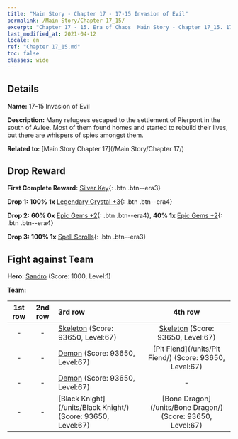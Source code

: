 ```yaml
---
title: "Main Story - Chapter 17 - 17-15 Invasion of Evil"
permalink: /Main Story/Chapter 17_15/
excerpt: "Chapter 17 - 15. Era of Chaos  Main Story - Chapter 17_15. 17-15 Invasion of Evil"
last_modified_at: 2021-04-12
locale: en
ref: "Chapter 17_15.md"
toc: false
classes: wide
---
```


## Details

 **Name:** 17-15 Invasion of Evil

 **Description:** Many refugees escaped to the settlement of Pierpont in the south of Avlee. Most of them found homes and started to rebuild their lives, but there are whispers of spies amongst them.

 **Related to:** [Main Story Chapter 17](/Main Story/Chapter 17/)

## Drop Reward

 **First Complete Reward:** [Silver Key](/Items/con_693/){: .btn .btn--era3}

 **Drop 1:** **100% 1x** [Legendary Crystal +3](/Items/mat_59/){: .btn .btn--era4}

 **Drop 2:** **60% 0x** [Epic Gems +2](/Items/mat_51/){: .btn .btn--era4}, **40% 1x** [Epic Gems +2](/Items/mat_51/){: .btn .btn--era4}

 **Drop 3:** **100% 1x** [Spell Scrolls](/Items/con_694/){: .btn .btn--era3}


## Fight against Team
 **Hero:** [Sandro](/heroes/Sandro/) (Score: 1000, Level:1)

 **Team:**


  | 1st row | 2nd row | 3rd row | 4th row |
  |:----:|:----:|:----|:----:|
  | - | - | [Skeleton](/units/Skeleton/) (Score: 93650, Level:67)  | [Skeleton](/units/Skeleton/) (Score: 93650, Level:67)  |
  | - | - | [Demon](/units/Demon/) (Score: 93650, Level:67)  | [Pit Fiend](/units/Pit Fiend/) (Score: 93650, Level:67)  |
  | - | - | [Demon](/units/Demon/) (Score: 93650, Level:67)  | - |
  | - | - | [Black Knight](/units/Black Knight/) (Score: 93650, Level:67)  | [Bone Dragon](/units/Bone Dragon/) (Score: 93650, Level:67)  |



